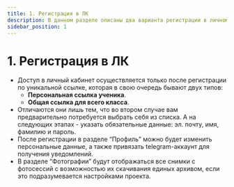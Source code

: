 ```yaml
---
title: 1. Регистрация в ЛК
description: В данном разделе описаны два варианта регистрации в личном кабинете
sidebar_position: 1
---
```


# 1. Регистрация в ЛК
* Доступ в личный кабинет осуществляется только после регистрации по уникальной ссылке, которая в свою очередь бывают двух типов:
    + __Персональная ссылка ученика__.
    + __Общая ссылка для всего класса__.
* Отличаются они лишь тем, что во втором случае вам предварительно потребуется выбрать себя из списка. А на следующих этапах - указать обязательные данные: эл. почту, имя, фамилию и пароль.
* После регистрации в разделе “Профиль” можно будет изменить персональные данные, а также привязать telegram-аккаунт для получения уведомлений.
* В разделе “Фотографии” будут отображаться все снимки с фотосессий с возможностью их скачивания единых архивом, если это подразумевается настройками проекта.
